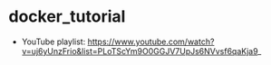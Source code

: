 # docker_tutorial
* YouTube playlist: https://www.youtube.com/watch?v=uj6yUnzFrio&list=PLoTScYm9O0GGJV7UpJs6NVvsf6qaKja9_
